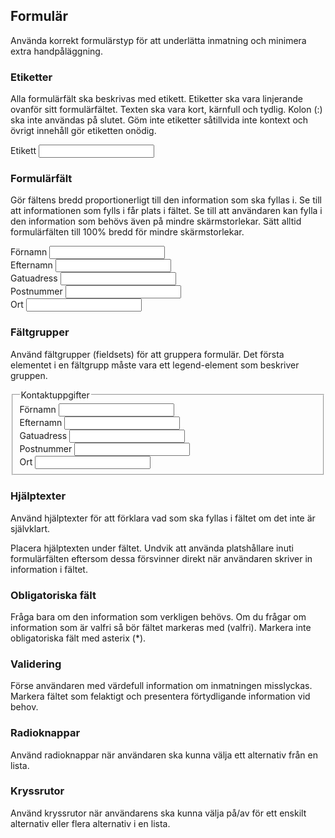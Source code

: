 ## Formulär
Använda korrekt formulärstyp för att underlätta inmatning och minimera extra handpåläggning.

### Etiketter
Alla formulärfält ska beskrivas med etikett. Etiketter ska vara linjerande ovanför sitt formulärfältet. Texten ska vara kort, kärnfull och tydlig. Kolon (:) ska inte användas på slutet. Göm inte etiketter såtillvida inte kontext och övrigt innehåll gör etiketten onödig.

<form class="bg-light p-3 my-2">
  <div class="mb-3">
    <label for="exampleLabel1" class="form-label">Etikett</label>
    <input type="text" id="exampleLabel1" class="form-control">
  </div>
</form>

### Formulärfält
Gör fältens bredd proportionerligt till den information som ska fyllas i. Se till att informationen som fylls i får plats i fältet. Se till att användaren kan fylla i den information som behövs även på mindre skärmstorlekar. Sätt alltid formulärfälten till 100% bredd för mindre skärmstorlekar.

<form class="bg-light p-3 my-2">
  <div class="row mb-4">
    <div class="col">
      <div class="form-outline">
        <label class="form-label" for="form3Example1">Förnamn</label>
        <input type="text" id="form3Example1" class="form-control" />
      </div>
    </div>
    <div class="col">
      <div class="form-outline">
        <label class="form-label" for="form3Example2">Efternamn</label>
        <input type="text" id="form3Example2" class="form-control" />
      </div>
    </div>
  </div>
  <div class="form-outline mb-4">
    <label class="form-label" for="form3Example3">Gatuadress</label>
    <input type="email" id="form3Example3" class="form-control" />
  </div>
  <div class="row mb-4">
    <div class="col">
      <div class="form-outline">
        <label class="form-label" for="form3Example1">Postnummer</label>
        <input type="text" id="form3Example1" class="form-control" />
      </div>
    </div>
    <div class="col">
      <div class="form-outline">
        <label class="form-label" for="form3Example2">Ort</label>
        <input type="text" id="form3Example2" class="form-control" />
      </div>
    </div>
  </div>
</form>

### Fältgrupper
Använd fältgrupper (fieldsets) för att gruppera formulär. Det första elementet i en fältgrupp måste vara ett legend-element som beskriver gruppen.

<form class="bg-light p-3 my-2">
<fieldset>
  <legend>Kontaktuppgifter</legend>
  <div class="row mb-4">
    <div class="col">
      <div class="form-outline">
        <label class="form-label" for="form3Example1">Förnamn</label>
        <input type="text" id="form3Example1" class="form-control" />
      </div>
    </div>
    <div class="col">
      <div class="form-outline">
        <label class="form-label" for="form3Example2">Efternamn</label>
        <input type="text" id="form3Example2" class="form-control" />
      </div>
    </div>
  </div>
  <div class="form-outline mb-4">
    <label class="form-label" for="form3Example3">Gatuadress</label>
    <input type="email" id="form3Example3" class="form-control" />
  </div>
  <div class="row mb-4">
    <div class="col">
      <div class="form-outline">
        <label class="form-label" for="form3Example1">Postnummer</label>
        <input type="text" id="form3Example1" class="form-control" />
      </div>
    </div>
    <div class="col">
      <div class="form-outline">
        <label class="form-label" for="form3Example2">Ort</label>
        <input type="text" id="form3Example2" class="form-control" />
      </div>
    </div>
  </div>
  </fieldset>
</form>

### Hjälptexter
Använd hjälptexter för att förklara vad som ska fyllas i fältet om det inte är självklart.

Placera hjälptexten under fältet. Undvik att använda platshållare inuti formulärfälten eftersom dessa försvinner direkt när användaren skriver in information i fältet.

### Obligatoriska fält
Fråga bara om den information som verkligen behövs. Om du frågar om information som är valfri så bör fältet markeras med (valfri). Markera inte obligatoriska fält med asterix (*).

### Validering
Förse användaren med värdefull information om inmatningen misslyckas. Markera fältet som felaktigt och presentera förtydligande information vid behov. 

### Radioknappar
Använd radioknappar när användaren ska kunna välja ett alternativ från en lista.

### Kryssrutor
Använd kryssrutor när användarens ska kunna välja på/av för ett enskilt alternativ eller flera alternativ i en lista.
